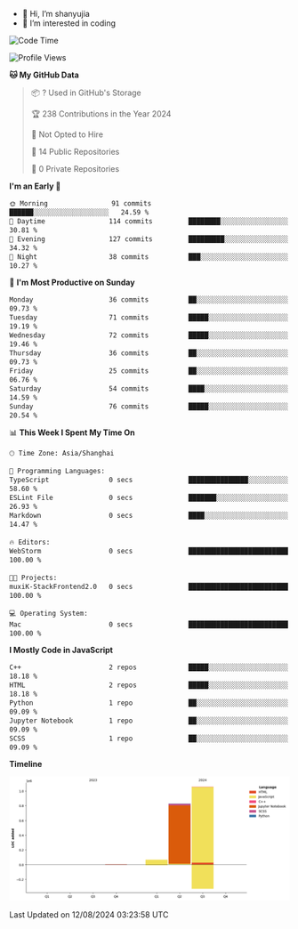 - 👋 Hi, I’m shanyujia
- 👀 I’m interested in coding
<!--START_SECTION:waka-->
![Code Time](http://img.shields.io/badge/Code%20Time-0%20secs-blue)

![Profile Views](http://img.shields.io/badge/Profile%20Views-99-blue)

**🐱 My GitHub Data** 

> 📦 ? Used in GitHub's Storage 
 > 
> 🏆 238 Contributions in the Year 2024
 > 
> 🚫 Not Opted to Hire
 > 
> 📜 14 Public Repositories 
 > 
> 🔑 0 Private Repositories 
 > 
**I'm an Early 🐤** 

```text
🌞 Morning                91 commits          ██████░░░░░░░░░░░░░░░░░░░   24.59 % 
🌆 Daytime                114 commits         ████████░░░░░░░░░░░░░░░░░   30.81 % 
🌃 Evening                127 commits         █████████░░░░░░░░░░░░░░░░   34.32 % 
🌙 Night                  38 commits          ███░░░░░░░░░░░░░░░░░░░░░░   10.27 % 
```
📅 **I'm Most Productive on Sunday** 

```text
Monday                   36 commits          ██░░░░░░░░░░░░░░░░░░░░░░░   09.73 % 
Tuesday                  71 commits          █████░░░░░░░░░░░░░░░░░░░░   19.19 % 
Wednesday                72 commits          █████░░░░░░░░░░░░░░░░░░░░   19.46 % 
Thursday                 36 commits          ██░░░░░░░░░░░░░░░░░░░░░░░   09.73 % 
Friday                   25 commits          ██░░░░░░░░░░░░░░░░░░░░░░░   06.76 % 
Saturday                 54 commits          ████░░░░░░░░░░░░░░░░░░░░░   14.59 % 
Sunday                   76 commits          █████░░░░░░░░░░░░░░░░░░░░   20.54 % 
```


📊 **This Week I Spent My Time On** 

```text
🕑︎ Time Zone: Asia/Shanghai

💬 Programming Languages: 
TypeScript               0 secs              ███████████████░░░░░░░░░░   58.60 % 
ESLint File              0 secs              ███████░░░░░░░░░░░░░░░░░░   26.93 % 
Markdown                 0 secs              ████░░░░░░░░░░░░░░░░░░░░░   14.47 % 

🔥 Editors: 
WebStorm                 0 secs              █████████████████████████   100.00 % 

🐱‍💻 Projects: 
muxiK-StackFrontend2.0   0 secs              █████████████████████████   100.00 % 

💻 Operating System: 
Mac                      0 secs              █████████████████████████   100.00 % 
```

**I Mostly Code in JavaScript** 

```text
C++                      2 repos             █████░░░░░░░░░░░░░░░░░░░░   18.18 % 
HTML                     2 repos             █████░░░░░░░░░░░░░░░░░░░░   18.18 % 
Python                   1 repo              ██░░░░░░░░░░░░░░░░░░░░░░░   09.09 % 
Jupyter Notebook         1 repo              ██░░░░░░░░░░░░░░░░░░░░░░░   09.09 % 
SCSS                     1 repo              ██░░░░░░░░░░░░░░░░░░░░░░░   09.09 % 
```



**Timeline**

![Lines of Code chart](https://raw.githubusercontent.com/eleliauk/eleliauk/main/assets/bar_graph.png)


 Last Updated on 12/08/2024 03:23:58 UTC
<!--END_SECTION:waka-->
<!---
eleliauk/eleliauk is a ✨ special ✨ repository because its `README.md` (this file) appears on your GitHub profile.
You can click the Preview link to take a look at your changes.
--->
